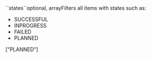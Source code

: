 <tr><td>``states``</td><td>optional, array</td><td>Filters all items with states such as:<ul><li>SUCCESSFUL</li><li>INPROGRESS</li><li>FAILED</li><li>PLANNED</li></ul>
</td><td>["PLANNED"]</td><td></td></tr>
